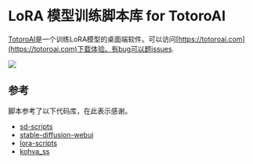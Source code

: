 # LoRA 模型训练脚本库 for TotoroAI

[TotoroAI](https://totoroai.com)是一个训练LoRA模型的桌面端软件。可以访问[https://totoroai.com](https://totoroai.com)下载体验。有bug可以题issues.

![](https://hicoldcat.oss-cn-hangzhou.aliyuncs.com/img/202306030024627.png)


## 参考

脚本参考了以下代码库，在此表示感谢。

- [sd-scripts](https://github.com/kohya-ss/sd-scripts)
- [stable-diffusion-webui](https://github.com/AUTOMATIC1111/stable-diffusion-webui)
- [lora-scripts](https://github.com/Akegarasu/lora-scripts)
- [kohya_ss](https://github.com/bmaltais/kohya_ss)
